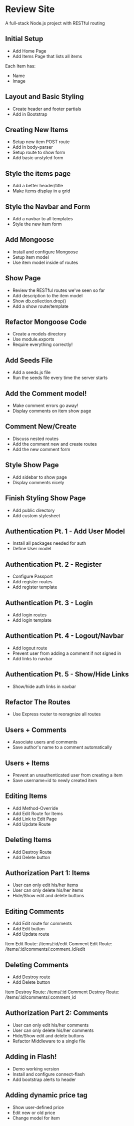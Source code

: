 # Review Site
A full-stack Node.js project with RESTful routing 

## Initial Setup
* Add Home Page
* Add Items Page that lists all items

Each Item has:
   * Name
   * Image

## Layout and Basic Styling
* Create header and footer partials
* Add in Bootstrap

## Creating New Items
* Setup new item POST route
* Add in body-parser
* Setup route to show form
* Add basic unstyled form

## Style the items page
* Add a better header/title
* Make items display in a grid

## Style the Navbar and Form
* Add a navbar to all templates
* Style the new item form

## Add Mongoose
* Install and configure Mongoose
* Setup item model
* Use item model inside of routes

## Show Page
* Review the RESTful routes we've seen so far
* Add description to the item model
* Show db.collection.drop()
* Add a show route/template

## Refactor Mongoose Code
* Create a models directory
* Use module.exports
* Require everything correctly!

## Add Seeds File
* Add a seeds.js file
* Run the seeds file every time the server starts

## Add the Comment model!
* Make comment errors go away!
* Display comments on item show page

## Comment New/Create
* Discuss nested routes
* Add the comment new and create routes
* Add the new comment form

## Style Show Page
* Add sidebar to show page
* Display comments nicely

## Finish Styling Show Page
* Add public directory
* Add custom stylesheet

## Authentication Pt. 1 - Add User Model
* Install all packages needed for auth
* Define User model 

## Authentication Pt. 2 - Register
* Configure Passport
* Add register routes
* Add register template

## Authentication Pt. 3 - Login
* Add login routes
* Add login template

## Authentication Pt. 4 - Logout/Navbar
* Add logout route
* Prevent user from adding a comment if not signed in
* Add links to navbar

## Authentication Pt. 5 - Show/Hide Links
* Show/hide auth links in navbar 

## Refactor The Routes
* Use Express router to reoragnize all routes

## Users + Comments
* Associate users and comments
* Save author's name to a comment automatically

## Users + Items
* Prevent an unauthenticated user from creating a item
* Save username+id to newly created item

## Editing Items
* Add Method-Override
* Add Edit Route for Items
* Add Link to Edit Page
* Add Update Route

## Deleting Items
* Add Destroy Route
* Add Delete button

## Authorization Part 1: Items
* User can only edit his/her items
* User can only delete his/her items
* Hide/Show edit and delete buttons

## Editing Comments
* Add Edit route for comments
* Add Edit button
* Add Update route

Item Edit Route: /items/:id/edit
Comment Edit Route:    /items/:id/comments/:comment_id/edit

## Deleting Comments
* Add Destroy route
* Add Delete button

Item Destroy Route: /items/:id
Comment Destroy Route:    /items/:id/comments/:comment_id

## Authorization Part 2: Comments
* User can only edit his/her comments
* User can only delete his/her comments
* Hide/Show edit and delete buttons
* Refactor Middleware to a single file

## Adding in Flash!
* Demo working version
* Install and configure connect-flash
* Add bootstrap alerts to header

## Adding dynamic price tag
* Show user-defined price
* Edit new or old price
* Change model for item
